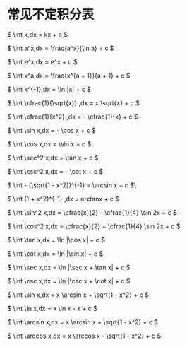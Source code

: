 # 常见不定积分表

$
\int k\,dx = kx + c
$

$
\int a^x\,dx = \frac{a^x}{\ln a} + c
$

$
\int e^x\,dx = e^x + c
$

$
\int x^a\,dx = \frac{x^{a + 1}}{a + 1} + c
$

$
\int x^{-1}\,dx = \ln |x| + c
$

$
\int \cfrac{1}{\sqrt{x}} \,dx = x \sqrt{x} + c
$

$
\int \cfrac{1}{x^2} \,dx = - \cfrac{1}{x} + c
$

$
\int \sin x\,dx = - \cos x + c
$

$
\int \cos x\,dx = \sin x + c
$

$
\int \sec^2 x\,dx = \tan x + c
$

$
\int \csc^2 x\,dx = - \cot x + c
$

$
\int - (\sqrt{1 - x^2})^{-1} = \arcsin x + c
$\

$
\int (1 + x^2)^{-1} \,dx = arctanx + c
$

$
\int \sin^2 x\,dx = \cfrac{x}{2} - \cfrac{1}{4} \sin 2x + c
$

$
\int \cos^2 x\,dx = \cfrac{x}{2} + \cfrac{1}{4} \sin 2x + c
$

$
\int \tan x\,dx = \ln |\cos x| + c
$

$
\int \cot x\,dx = \ln |\sin x| + c
$

$
\int \sec x\,dx = \ln |\sec x + \tan x| + c
$

$
\int \csc x\,dx = \ln |\csc x + \cot x| + c
$

$
\int \sin x\,dx = x \arcsin x + \sqrt{1 - x^2} + c
$

$
\int \ln x\,dx = x \ln x - x + c
$

$
\int \arcsin x\,dx = x \arcsin x + \sqrt{1 - x^2} + c
$

$
\int \arccos x\,dx = x \arccos x - \sqrt{1 - x^2} + c
$